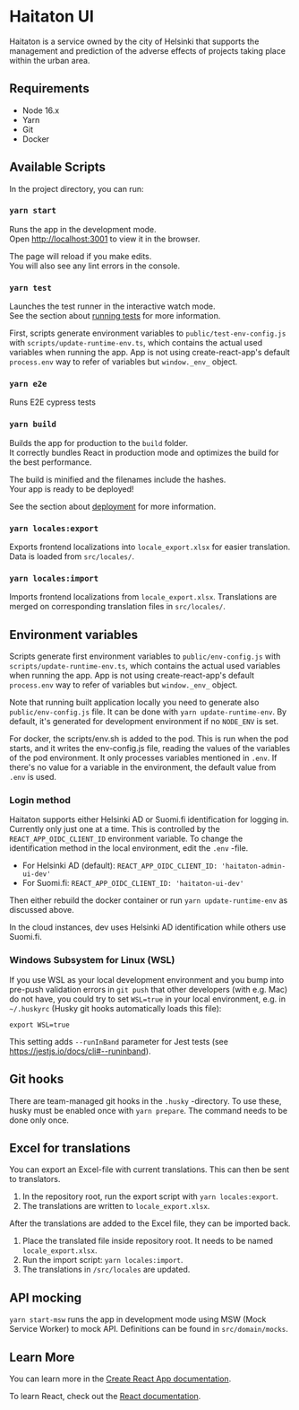 # Haitaton UI

Haitaton is a service owned by the city of Helsinki that supports the management and prediction of the adverse
effects of projects taking place within the urban area.

## Requirements

- Node 16.x
- Yarn
- Git
- Docker

## Available Scripts

In the project directory, you can run:

### `yarn start`

Runs the app in the development mode.<br />
Open [http://localhost:3001](http://localhost:3001) to view it in the browser.

The page will reload if you make edits.<br />
You will also see any lint errors in the console.

### `yarn test`

Launches the test runner in the interactive watch mode.<br />
See the section about [running tests](https://facebook.github.io/create-react-app/docs/running-tests) for more information.

First, scripts generate environment variables to `public/test-env-config.js`
with `scripts/update-runtime-env.ts`, which contains the actual used variables when running the app.
App is not using create-react-app's default `process.env` way to refer of variables
but `window._env_` object.

### `yarn e2e`

Runs E2E cypress tests

### `yarn build`

Builds the app for production to the `build` folder.<br />
It correctly bundles React in production mode and optimizes the build for the best performance.

The build is minified and the filenames include the hashes.<br />
Your app is ready to be deployed!

See the section about [deployment](https://facebook.github.io/create-react-app/docs/deployment) for more information.

### `yarn locales:export`

Exports frontend localizations into `locale_export.xlsx` for easier translation. Data is loaded
from `src/locales/`.

### `yarn locales:import`

Imports frontend localizations from `locale_export.xlsx`. Translations are merged on corresponding translation files
in `src/locales/`.

## Environment variables

Scripts generate first environment variables to `public/env-config.js` with
`scripts/update-runtime-env.ts`, which contains the actual used variables when running the app. App
is not using create-react-app's default `process.env` way to refer of variables but `window._env_`
object.

Note that running built application locally you need to generate also `public/env-config.js` file.
It can be done with `yarn update-runtime-env`. By default, it's generated for development
environment if no `NODE_ENV` is set.

For docker, the scripts/env.sh is added to the pod. This is run when the pod starts, and it writes
the env-config.js file, reading the values of the variables of the pod environment. It only
processes variables mentioned in `.env`. If there's no value for a variable in the environment, the
default value from `.env` is used.

### Login method

Haitaton supports either Helsinki AD or Suomi.fi identification for logging in. Currently only just
one at a time. This is controlled by the `REACT_APP_OIDC_CLIENT_ID` environment variable. To change
the identification method in the local environment, edit the `.env` -file.

- For Helsinki AD (default):
  `REACT_APP_OIDC_CLIENT_ID: 'haitaton-admin-ui-dev'`
- For Suomi.fi:
  `REACT_APP_OIDC_CLIENT_ID: 'haitaton-ui-dev'`

Then either rebuild the docker container or run `yarn update-runtime-env` as discussed above.

In the cloud instances, dev uses Helsinki AD identification while others use Suomi.fi.

### Windows Subsystem for Linux (WSL)

If you use WSL as your local development environment and you bump into pre-push validation errors
in `git push` that other developers (with e.g. Mac) do not have, you could try to set `WSL=true`
in your local environment, e.g. in `~/.huskyrc` (Husky git hooks automatically loads this file):

```
export WSL=true
```

This setting adds `--runInBand` parameter for Jest tests (see https://jestjs.io/docs/cli#--runinband).

## Git hooks

There are team-managed git hooks in the `.husky` -directory. To use these, husky must be enabled
once with `yarn prepare`. The command needs to be done only once.

## Excel for translations

You can export an Excel-file with current translations. This can then be sent to translators.

1. In the repository root, run the export script with `yarn locales:export`.
2. The translations are written to `locale_export.xlsx`.

After the translations are added to the Excel file, they can be imported back.

1. Place the translated file inside repository root. It needs to be named `locale_export.xlsx`.
2. Run the import script: `yarn locales:import`.
3. The translations in `/src/locales` are updated.

## API mocking

`yarn start-msw` runs the app in development mode using MSW (Mock Service Worker)
to mock API. Definitions can be found in `src/domain/mocks`.

## Learn More

You can learn more in the [Create React App documentation](https://facebook.github.io/create-react-app/docs/getting-started).

To learn React, check out the [React documentation](https://reactjs.org/).
